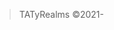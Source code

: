> TATyRealms ©2021-<script type="text/javascript">document.write(new Date().getFullYear());</script>